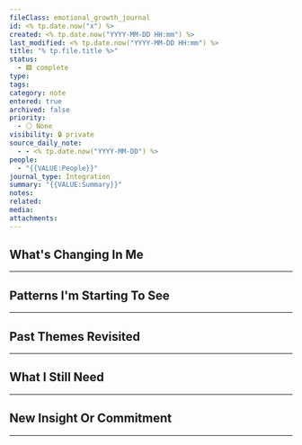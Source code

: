 ```yaml
---
fileClass: emotional_growth_journal
id: <% tp.date.now("x") %>
created: <% tp.date.now("YYYY-MM-DD HH:mm") %>
last_modified: <% tp.date.now("YYYY-MM-DD HH:mm") %>
title: "% tp.file.title %>"
status:
  - 🟩 complete
type: 
tags: 
category: note
entered: true
archived: false
priority:
  - ⚪ None
visibility: 🔒 private
source_daily_note:
  - - <% tp.date.now("YYYY-MM-DD") %>
people:
  - "{{VALUE:People}}"
journal_type: Integration
summary: "{{VALUE:Summary}}"
notes: 
related: 
media: 
attachments:
---
```


## What's Changing In Me
---


## Patterns I'm Starting To See
---


## Past Themes Revisited
---


## What I Still Need
---

## New Insight Or Commitment
---